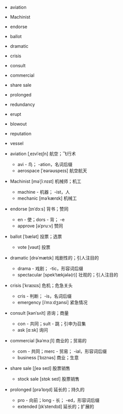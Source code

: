 


- aviation
- Machinist
- endorse
- ballot
- dramatic
- crisis
- consult
- commercial
- share sale
- prolonged
- redundancy
- erupt
- blowout
- reputation
- vessel





- aviation [ˌeɪviˈeɪʃn] 航空；飞行术
    - avi - 鸟； -ation，名词后缀
    - aerospace [ˈeərəʊspeɪs] 航空航天
- Machinist [məˈʃiːnɪst] 机械师；机工
    - machine - 机器； -ist，人
    - mechanic [məˈkænɪk] 机械工
- endorse [ɪnˈdɔːs] 背书；赞同
    - en - 使；dors - 背； -e
    - approve [əˈpruːv] 赞同
- ballot [ˈbælət] 投票；选票
    - vote [vəʊt] 投票
- dramatic [drəˈmætɪk] 戏剧性的；引人注目的
    - drama - 戏剧； -tic，形容词后缀
    - spectacular [spekˈtækjələ(r)] 壮观的；引人注目的
- crisis [ˈkraɪsɪs] 危机；危急关头
    - cris - 判断； -is，名词后缀
    - emergency [iˈmɜːdʒənsi] 紧急情况
- consult [kənˈsʌlt] 咨询；商量
    - con - 共同；sult - 跳；引申为召集
    - ask [ɑːsk] 询问
- commercial [kəˈmɜːʃl] 商业的；贸易的
    - com - 共同；merc - 贸易； -ial，形容词后缀
    - business [ˈbɪznəs] 商业；生意
- share sale [ʃeə seɪl] 股票销售
    - stock sale [stɒk seɪl] 股票销售
- prolonged [prəˈlɒŋd] 延长的；持久的
    - pro - 向前；long - 长； -ed，形容词后缀
    - extended [ɪkˈstendɪd] 延长的；扩展的
